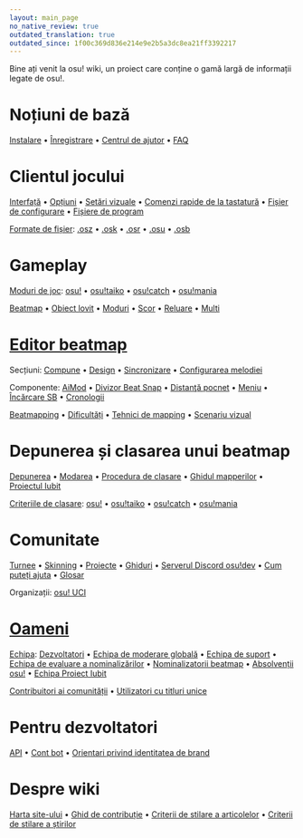 ```yaml
---
layout: main_page
no_native_review: true
outdated_translation: true
outdated_since: 1f00c369d836e214e9e2b5a3dc8ea21ff3392217
---
```


<div class="wiki-main-page__blurb">
Bine ați venit la osu! wiki, un proiect care conține o gamă largă de informații legate de osu!.
</div>

<div class="wiki-main-page__panels">
<div class="wiki-main-page-panel wiki-main-page-panel--full">

# Noțiuni de bază

[Instalare](/wiki/Client/Installation) • [Înregistrare](/wiki/Registration) • [Centrul de ajutor](/wiki/Help_centre) • [FAQ](/wiki/FAQ)

</div>
<div class="wiki-main-page-panel">

# Clientul jocului

[Interfață](/wiki/Client/Interface) • [Opțiuni](/wiki/Client/Options) • [Setări vizuale](/wiki/Client/Interface/Visual_settings) • [Comenzi rapide de la tastatură](/wiki/Client/Keyboard_shortcuts) • [Fișier de configurare](/wiki/Client/Program_files/User_configuration_file) • [Fișiere de program](/wiki/Client/Program_files)

[Formate de fișier](/wiki/Client/File_formats): [.osz](/wiki/osu!_File_Formats/Osz_(file_format)) • [.osk](/wiki/osu!_File_Formats/Osk_(file_format)) • [.osr](/wiki/osu!_File_Formats/Osr_(file_format)) • [.osu](/wiki/osu!_File_Formats/Osu_(file_format)) • [.osb](/wiki/osu!_File_Formats/Osb_(file_format))

</div>
<div class="wiki-main-page-panel">

# Gameplay

[Moduri de joc](/wiki/Game_mode): [osu!](/wiki/Game_mode/osu!) • [osu!taiko](/wiki/Game_mode/osu!taiko) • [osu!catch](/wiki/Game_mode/osu!catch) • [osu!mania](/wiki/Game_mode/osu!mania)

[Beatmap](/wiki/Beatmap) • [Obiect lovit](/wiki/Hit_object) • [Moduri](/wiki/Game_modifier) • [Scor](/wiki/Gameplay/Score) • [Reluare](/wiki/Gameplay/Replay) • [Multi](/wiki/Client/Interface/Multiplayer)

</div>
<div class="wiki-main-page-panel">

# [Editor beatmap](/wiki/Client/Beatmap_editor)

Secțiuni: [Compune](/wiki/Client/Beatmap_editor/Compose) • [Design](/wiki/Client/Beatmap_editor/Design) • [Sincronizare](/wiki/Client/Beatmap_editor/Timing) • [Configurarea melodiei](/wiki/Client/Beatmap_editor/Song_Setup)

Componente: [AiMod](/wiki/Client/Beatmap_editor/AiMod) • [Divizor Beat Snap](/wiki/Client/Beatmap_editor/Beat_Snap_Divisor) • [Distanţă pocnet](/wiki/Client/Beatmap_editor/Distance_snap) • [Meniu](/wiki/Client/Beatmap_editor/Menu) • [Încărcare SB](/wiki/Client/Beatmap_editor/SB_Load) • [Cronologii](/wiki/Client/Beatmap_editor/Timelines)

[Beatmapping](/wiki/Beatmapping) • [Dificultăți](/wiki/Beatmap/Difficulty) • [Tehnici de mapping](/wiki/Mapping_techniques) • [Scenariu vizual](/wiki/Storyboard#storyboarding)

</div>
<div class="wiki-main-page-panel">

# Depunerea și clasarea unui beatmap

[Depunerea](/wiki/Submission) • [Modarea](/wiki/Modding) • [Procedura de clasare](/wiki/Beatmap_ranking_procedure) • [Ghidul mapperilor](/wiki/Community/Mappers_Guild) • [Proiectul Iubit](/wiki/Community/Project_Loved)

[Criteriile de clasare](/wiki/Ranking_Criteria): [osu!](/wiki/Ranking_Criteria/osu!) • [osu!taiko](/wiki/Ranking_Criteria/osu!taiko) • [osu!catch](/wiki/Ranking_Criteria/osu!catch) • [osu!mania](/wiki/Ranking_Criteria/osu!mania)

</div>
<div class="wiki-main-page-panel">

# Comunitate

[Turnee](/wiki/Tournaments) • [Skinning](/wiki/Skinning) • [Proiecte](/wiki/Community/Projects) • [Ghiduri](/wiki/Guides) • [Serverul Discord osu!dev](/wiki/Community/osu!dev_Discord_server) • [Cum puteți ajuta](/wiki/Community/How_you_can_help!) • [Glosar](/wiki/Glossary)

Organizații: [osu! UCI](/wiki/Community/Organisations/osu!_UCI)

</div>
<div class="wiki-main-page-panel">

# [Oameni](/wiki/People)

[Echipa](/wiki/People/The_Team): [Dezvoltatori](/wiki/People/The_Team/Developers) • [Echipa de moderare globală](/wiki/People/The_Team/Global_Moderation_Team) • [Echipa de suport](/wiki/People/The_Team/Support_Team) • [Echipa de evaluare a nominalizărilor](/wiki/People/The_Team/Nomination_Assessment_Team) • [Nominalizatorii beatmap](/wiki/People/The_Team/Beatmap_Nominators) • [Absolvenții osu!](/wiki/People/The_Team/osu!_Alumni) • [Echipa Proiect Iubit](/wiki/People/The_Team/Project_Loved_Team)

[Contribuitori ai comunității](/wiki/People/Community_Contributors) • [Utilizatori cu titluri unice](/wiki/People/Users_with_unique_titles)

</div>
<div class="wiki-main-page-panel">

# Pentru dezvoltatori

[API](/wiki/osu!api) • [Cont bot](/wiki/Bot_account) • [Orientari privind identitatea de brand](/wiki/Brand_identity_guidelines)

</div>
<div class="wiki-main-page-panel">

# Despre wiki

[Harta site-ului](/wiki/Sitemap) • [Ghid de contribuție](/wiki/osu!_wiki/Contribution_guide) • [Criterii de stilare a articolelor](/wiki/Article_styling_criteria) • [Criterii de stilare a știrilor](/wiki/News_styling_criteria)

</div>
</div>
